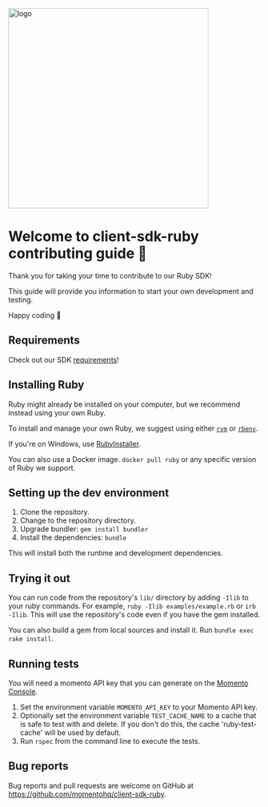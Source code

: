 <img src="https://docs.momentohq.com/img/logo.svg" alt="logo" width="400"/>

# Welcome to client-sdk-ruby contributing guide :wave:

Thank you for taking your time to contribute to our Ruby SDK!

This guide will provide you information to start your own development and testing.

Happy coding :dancer:


## Requirements

Check out our SDK [requirements](https://github.com/momentohq/client-sdk-ruby#Requirements)!


## Installing Ruby

Ruby might already be installed on your computer, but we recommend instead using your own Ruby.

To install and manage your own Ruby, we suggest using either [`rvm`](https://rvm.io/) or [`rbenv`](https://github.com/rbenv/rbenv/).

If you're on Windows, use [RubyInstaller](https://rubyinstaller.org/).

You can also use a Docker image. `docker pull ruby` or any specific version of Ruby we support.


## Setting up the dev environment

1. Clone the repository.
2. Change to the repository directory.
3. Upgrade bundler: `gem install bundler`
4. Install the dependencies: `bundle`

This will install both the runtime and development dependencies.

## Trying it out

You can run code from the repository's `lib/` directory by adding `-Ilib` to your ruby commands. For example, `ruby -Ilib examples/example.rb` or `irb -Ilib`. This will use the repository's code even if you have the gem installed.

You can also build a gem from local sources and install it. Run `bundle exec rake install`.

## Running tests

You will need a momento API key that you can generate on the [Momento Console](https://console.gomomento.com/api-keys).
1. Set the environment variable `MOMENTO_API_KEY` to your Momento API key.
2. Optionally set the environment variable `TEST_CACHE_NAME` to a cache that is safe to test with and delete. If you don't do this, the cache 'ruby-test-cache' will be used by default.
3. Run `rspec` from the command line to execute the tests.

## Bug reports

Bug reports and pull requests are welcome on GitHub at https://github.com/momentohq/client-sdk-ruby.

